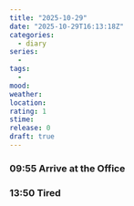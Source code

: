 ```yaml
---
title: "2025-10-29"
date: "2025-10-29T16:13:18Z"
categories:
  - diary
series:
  - 
tags:
  - 
mood:
weather:
location:
rating: 1
stime:
release: 0
draft: true
---
```


### 09:55 Arrive at the Office

### 13:50 Tired
